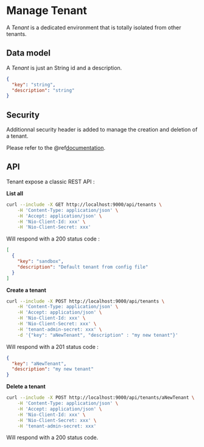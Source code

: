 # Manage Tenant

A *Tenant* is a dedicated environment that is totally isolated from other tenants.

## Data model

A *Tenant* is just an String id and a description. 

```json
{
  "key": "string",
  "description": "string"
}
```

## Security

Additionnal security header is added to manage the creation and deletion of a tenant.

Please refer to the @ref[documentation](../firstrun/configWithEnv.md#tenant-configuration).


## API

Tenant expose a classic REST API : 

**List all**

```sh
curl --include -X GET http://localhost:9000/api/tenants \
    -H 'Content-Type: application/json' \
    -H 'Accept: application/json' \
    -H 'Nio-Client-Id: xxx' \
    -H 'Nio-Client-Secret: xxx'
```

Will respond with a 200 status code :


```json
[
  {
    "key": "sandbox",
    "description": "Default tenant from config file"
  }
]
```

**Create a tenant**

```sh
curl --include -X POST http://localhost:9000/api/tenants \
    -H 'Content-Type: application/json' \
    -H 'Accept: application/json' \
    -H 'Nio-Client-Id: xxx' \
    -H 'Nio-Client-Secret: xxx' \
    -H 'tenant-admin-secret: xxx' \
    -d '{"key": "aNewTenant", "description" : "my new tenant"}'
```

Will respond with a 201 status code :

```json
{
  "key": "aNewTenant",
  "description": "my new tenant"
}
```

**Delete a tenant**

```sh
curl --include -X POST http://localhost:9000/api/tenants/aNewTenant \
    -H 'Content-Type: application/json' \
    -H 'Accept: application/json' \
    -H 'Nio-Client-Id: xxx' \
    -H 'Nio-Client-Secret: xxx' \
    -H 'tenant-admin-secret: xxx'
```

Will respond with a 200 status code.